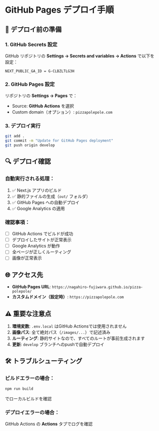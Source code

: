 # GitHub Pages デプロイ手順

## 🚀 デプロイ前の準備

### 1. GitHub Secrets 設定
GitHub リポジトリの **Settings → Secrets and variables → Actions** で以下を設定：

```
NEXT_PUBLIC_GA_ID = G-CLBZLTLG3H
```

### 2. GitHub Pages 設定
リポジトリの **Settings → Pages** で：
- Source: **GitHub Actions** を選択
- Custom domain（オプション）: `pizzapolepole.com`

### 3. デプロイ実行
```bash
git add .
git commit -m "Update for GitHub Pages deployment"
git push origin develop
```

## 🔍 デプロイ確認

### 自動実行される処理：
1. ✅ Next.js アプリのビルド
2. ✅ 静的ファイルの生成（`out/` フォルダ）
3. ✅ GitHub Pages への自動デプロイ
4. ✅ Google Analytics の適用

### 確認事項：
- [ ] GitHub Actions でビルドが成功
- [ ] デプロイしたサイトが正常表示
- [ ] Google Analytics が動作
- [ ] 全ページが正しくルーティング
- [ ] 画像が正常表示

## 🌐 アクセス先

- **GitHub Pages URL**: `https://nagahiro-fujiwara.github.io/pizza-polepole/`
- **カスタムドメイン（設定時）**: `https://pizzapolepole.com`

## ⚠️ 重要な注意点

1. **環境変数**: `.env.local` はGitHub Actionsでは使用されません
2. **画像パス**: 全て絶対パス（`/images/...`）で記述済み
3. **ルーティング**: 静的サイトなので、すべてのルートが事前生成されます
4. **更新**: `develop` ブランチへのpushで自動デプロイ

## 🛠️ トラブルシューティング

### ビルドエラーの場合：
```bash
npm run build
```
でローカルビルドを確認

### デプロイエラーの場合：
GitHub Actions の **Actions** タブでログを確認

